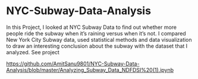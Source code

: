# NYC-Subway-Data-Analysis
In this Project, I looked at NYC Subway Data to find out whether more people ride the subway when it’s raining versus when it’s not. I compared New York City Subway data, used statistical methods and data visualization to draw an interesting conclusion about the subway with the dataset that I analyzed.  See project

https://github.com/AmitSanu9801/NYC-Subway-Data-Analysis/blob/master/Analyzing_Subway_Data_NDFDSI%20(1).ipynb
